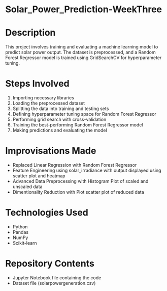 # Solar_Power_Prediction-WeekThree
# Description
This project involves training and evaluating a machine learning model to predict solar power output. The dataset is preprocessed, and a Random Forest Regressor model is trained using GridSearchCV for hyperparameter tuning.

# Steps Involved
1. Importing necessary libraries
2. Loading the preprocessed dataset
3. Splitting the data into training and testing sets
4. Defining hyperparameter tuning space for Random Forest Regressor
5. Performing grid search with cross-validation
6. Training the best-performing Random Forest Regressor model
7. Making predictions and evaluating the model

# Improvisations Made
- Replaced Linear Regression with Random Forest Regressor
- Feature Engineering using solar_irradiance with output displayed using scatter plot and heatmap
- Advanced Data Preprocessing with Histogram Plot of scaled and unscaled data
- Dimentionality Reduction with Plot scatter plot of reduced data

# Technologies Used
- Python
- Pandas
- NumPy
- Scikit-learn

# Repository Contents
- Jupyter Notebook file containing the code
- Dataset file (solarpowergeneration.csv)
